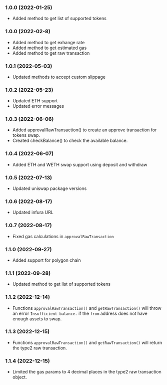### 1.0.0 (2022-01-25)

- Added method to get list of supported tokens

### 1.0.0 (2022-02-8)

- Added method to get exhange rate
- Added method to get estimated gas
- Added method to get raw transaction

### 1.0.1 (2022-05-03)

- Updated methods to accept custom slippage

### 1.0.2 (2022-05-23)

- Updated ETH support
- Updated error messages

### 1.0.3 (2022-06-06)

- Added approvalRawTransaction() to create an approve transaction for tokens swap.
- Created checkBalance() to check the available balance.

### 1.0.4 (2022-06-07)

- Added ETH and WETH swap support using deposit and withdraw

### 1.0.5 (2022-07-13)

- Updated uniswap package versions

### 1.0.6 (2022-08-17)

- Updated infura URL

### 1.0.7 (2022-08-17)

- Fixed gas calculations in `approvalRawTransaction`

### 1.1.0 (2022-09-27)

- Added support for polygon chain


### 1.1.1 (2022-09-28)

- Updated method to get list of supported tokens

### 1.1.2 (2022-12-14)

- Functions `approvalRawTransaction()` and `getRawTransaction()` will throw an error `Insufficient balance.` if the `from` address does not have enough assets to swap.

### 1.1.3 (2022-12-15)

- Functions `approvalRawTransaction()` and `getRawTransaction()` will return the type2 raw transaction.

### 1.1.4 (2022-12-15)

- Limited the gas params to 4 decimal places in the type2 raw transaction object.
